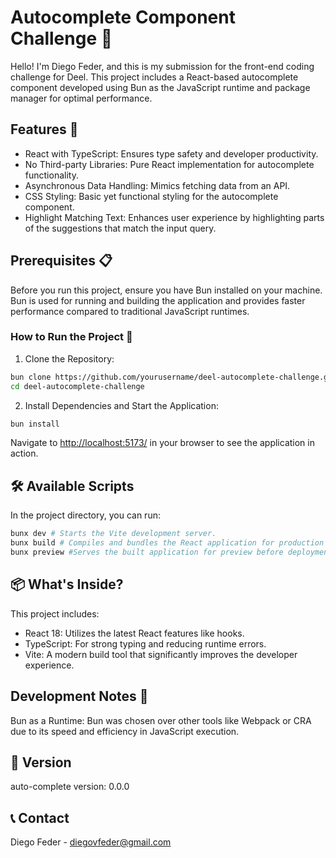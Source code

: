 # Autocomplete Component Challenge 🚀

Hello! I'm Diego Feder, and this is my submission for the front-end coding challenge for Deel. This project includes a React-based autocomplete component developed using Bun as the JavaScript runtime and package manager for optimal performance.

## Features 🌟

- React with TypeScript: Ensures type safety and developer productivity.
- No Third-party Libraries: Pure React implementation for autocomplete functionality.
- Asynchronous Data Handling: Mimics fetching data from an API.
- CSS Styling: Basic yet functional styling for the autocomplete component.
- Highlight Matching Text: Enhances user experience by highlighting parts of the suggestions that match the input query.

## Prerequisites 📋

Before you run this project, ensure you have Bun installed on your machine. Bun is used for running and building the application and provides faster performance compared to traditional JavaScript runtimes.

### How to Run the Project 🏃

1. Clone the Repository:

```bash
bun clone https://github.com/yourusername/deel-autocomplete-challenge.git
cd deel-autocomplete-challenge
```

2. Install Dependencies and Start the Application:

```bash
bun install
```

Navigate to <http://localhost:5173/> in your browser to see the application in action.

## 🛠️ Available Scripts

In the project directory, you can run:

```bash
bunx dev # Starts the Vite development server.
bunx build # Compiles and bundles the React application for production deployment.
bunx preview #Serves the built application for preview before deployment.
```

## 📦 What's Inside?

This project includes:

- React 18: Utilizes the latest React features like hooks.
- TypeScript: For strong typing and reducing runtime errors.
- Vite: A modern build tool that significantly improves the developer experience.

## Development Notes 📝

Bun as a Runtime: Bun was chosen over other tools like Webpack or CRA due to its speed and efficiency in JavaScript execution.

## 🔄 Version

auto-complete version: 0.0.0

## 📞 Contact

Diego Feder - <diegovfeder@gmail.com>
